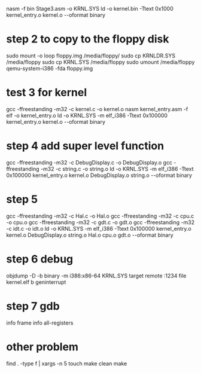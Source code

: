 nasm -f bin Stage3.asm -o KRNL.SYS
ld -o kernel.bin -Ttext 0x1000 kernel_entry.o kernel.o --oformat binary



# step 2 to copy to the floppy disk

sudo mount -o loop floppy.img /media/floppy/
sudo cp KRNLDR.SYS /media/floppy
sudo cp KRNL.SYS /media/floppy
sudo umount /media/floppy
qemu-system-i386 -fda floppy.img



# test 3 for kernel
gcc -ffreestanding -m32 -c kernel.c -o kernel.o
nasm kernel_entry.asm -f elf -o kernel_entry.o
ld -o KRNL.SYS  -m elf_i386 -Ttext 0x100000 kernel_entry.o kernel.o --oformat binary

# step 4 add super level function
gcc -ffreestanding -m32 -c DebugDisplay.c -o DebugDisplay.o
gcc -ffreestanding -m32 -c string.c -o string.o
ld -o KRNL.SYS  -m elf_i386 -Ttext 0x100000 kernel_entry.o kernel.o DebugDisplay.o string.o --oformat binary

# step 5
gcc -ffreestanding -m32 -c Hal.c -o Hal.o
gcc -ffreestanding -m32 -c cpu.c -o cpu.o
gcc -ffreestanding -m32 -c gdt.c -o gdt.o
gcc -ffreestanding -m32 -c idt.c -o idt.o
ld -o KRNL.SYS  -m elf_i386 -Ttext 0x100000 kernel_entry.o kernel.o DebugDisplay.o string.o Hal.o cpu.o gdt.o  --oformat binary


# step 6 debug
objdump -D -b binary -m i386:x86-64 KRNL.SYS
target remote :1234
file kernel.elf
b geninterrupt


# step 7 gdb
info frame
info all-registers

# other problem
find . -type f | xargs -n 5 touch
make clean
make

